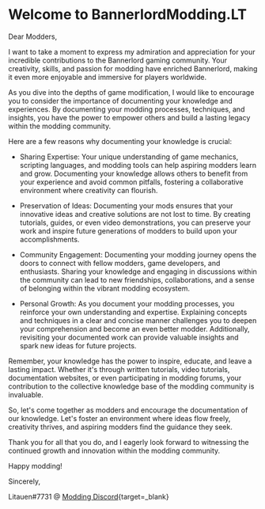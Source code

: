 # Welcome to BannerlordModding.LT

Dear Modders,

I want to take a moment to express my admiration and appreciation for your incredible contributions to the Bannerlord gaming community. Your creativity, skills, and passion for modding have enriched Bannerlord, making it even more enjoyable and immersive for players worldwide.

As you dive into the depths of game modification, I would like to encourage you to consider the importance of documenting your knowledge and experiences. By documenting your modding processes, techniques, and insights, you have the power to empower others and build a lasting legacy within the modding community.

Here are a few reasons why documenting your knowledge is crucial:

-   Sharing Expertise: Your unique understanding of game mechanics, scripting languages, and modding tools can help aspiring modders learn and grow. Documenting your knowledge allows others to benefit from your experience and avoid common pitfalls, fostering a collaborative environment where creativity can flourish.

-   Preservation of Ideas: Documenting your mods ensures that your innovative ideas and creative solutions are not lost to time. By creating tutorials, guides, or even video demonstrations, you can preserve your work and inspire future generations of modders to build upon your accomplishments.

-   Community Engagement: Documenting your modding journey opens the doors to connect with fellow modders, game developers, and enthusiasts. Sharing your knowledge and engaging in discussions within the community can lead to new friendships, collaborations, and a sense of belonging within the vibrant modding ecosystem.

-   Personal Growth: As you document your modding processes, you reinforce your own understanding and expertise. Explaining concepts and techniques in a clear and concise manner challenges you to deepen your comprehension and become an even better modder. Additionally, revisiting your documented work can provide valuable insights and spark new ideas for future projects.

Remember, your knowledge has the power to inspire, educate, and leave a lasting impact. Whether it's through written tutorials, video tutorials, documentation websites, or even participating in modding forums, your contribution to the collective knowledge base of the modding community is invaluable.

So, let's come together as modders and encourage the documentation of our knowledge. Let's foster an environment where ideas flow freely, creativity thrives, and aspiring modders find the guidance they seek.

Thank you for all that you do, and I eagerly look forward to witnessing the continued growth and innovation within the modding community.

Happy modding!

Sincerely,

Litauen#7731 @ [Modding Discord](https://discord.gg/ykFVJGQ){target=_blank}

